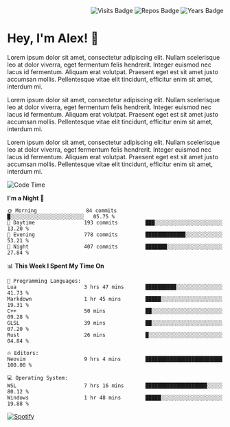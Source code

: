 <p align="right">
  <img src="https://badges.pufler.dev/visits/Alextibtab/Alextibtab" alt="Visits Badge">
  <img src="https://badges.pufler.dev/repos/Alextibtab/" alt="Repos Badge">
  <img src="https://badges.pufler.dev/years/Alextibtab/" alt="Years Badge">
</p>

<h1 align="left">Hey, I'm Alex! 💽 </h1>

Lorem ipsum dolor sit amet, consectetur adipiscing elit. Nullam scelerisque leo at dolor viverra, eget fermentum felis hendrerit. Integer euismod nec lacus id fermentum. Aliquam erat volutpat. Praesent eget est sit amet justo accumsan mollis. Pellentesque vitae elit tincidunt, efficitur enim sit amet, interdum mi.

Lorem ipsum dolor sit amet, consectetur adipiscing elit. Nullam scelerisque leo at dolor viverra, eget fermentum felis hendrerit. Integer euismod nec lacus id fermentum. Aliquam erat volutpat. Praesent eget est sit amet justo accumsan mollis. Pellentesque vitae elit tincidunt, efficitur enim sit amet, interdum mi.

Lorem ipsum dolor sit amet, consectetur adipiscing elit. Nullam scelerisque leo at dolor viverra, eget fermentum felis hendrerit. Integer euismod nec lacus id fermentum. Aliquam erat volutpat. Praesent eget est sit amet justo accumsan mollis. Pellentesque vitae elit tincidunt, efficitur enim sit amet, interdum mi.

<!--START_SECTION:waka-->
![Code Time](http://img.shields.io/badge/Code%20Time-9%20hrs%204%20mins-blue)

**I'm a Night 🦉** 

```text
🌞 Morning                84 commits          █░░░░░░░░░░░░░░░░░░░░░░░░   05.75 % 
🌆 Daytime                193 commits         ███░░░░░░░░░░░░░░░░░░░░░░   13.20 % 
🌃 Evening                778 commits         █████████████░░░░░░░░░░░░   53.21 % 
🌙 Night                  407 commits         ███████░░░░░░░░░░░░░░░░░░   27.84 % 
```


📊 **This Week I Spent My Time On** 

```text
💬 Programming Languages: 
Lua                      3 hrs 47 mins       ██████████░░░░░░░░░░░░░░░   41.73 % 
Markdown                 1 hr 45 mins        █████░░░░░░░░░░░░░░░░░░░░   19.31 % 
C++                      50 mins             ██░░░░░░░░░░░░░░░░░░░░░░░   09.28 % 
GLSL                     39 mins             ██░░░░░░░░░░░░░░░░░░░░░░░   07.20 % 
Rust                     26 mins             █░░░░░░░░░░░░░░░░░░░░░░░░   04.84 % 

🔥 Editors: 
Neovim                   9 hrs 4 mins        █████████████████████████   100.00 % 

💻 Operating System: 
WSL                      7 hrs 16 mins       ████████████████████░░░░░   80.12 % 
Windows                  1 hr 48 mins        █████░░░░░░░░░░░░░░░░░░░░   19.88 % 
```


<!--END_SECTION:waka-->

[![Spotify](https://alextibtab.vercel.app/api/spotify)](https://open.spotify.com/user/pmo1v2ejnt42kgp5jar5drtag)
